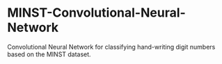 # MINST-Convolutional-Neural-Network
Convolutional Neural Network for classifying hand-writing digit numbers based on the MINST dataset.
